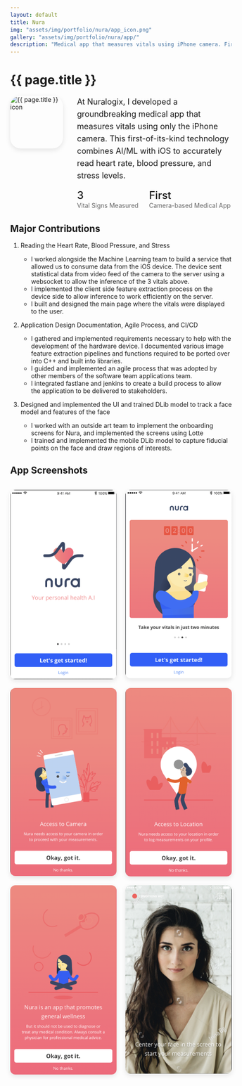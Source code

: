 ```yaml
---
layout: default
title: Nura
img: "assets/img/portfolio/nura/app_icon.png"
gallery: "assets/img/portfolio/nura/app/"
description: "Medical app that measures vitals using iPhone camera. First of its kind technology combining AI/ML with iOS to read heart rate, blood pressure, and stress levels."
---
```


# {{ page.title }}

<div style="display: flex; align-items: flex-start; gap: 32px; margin-bottom: 32px; flex-wrap: wrap;">
  <img src="{{ page.img | relative_url }}" alt="{{ page.title }} icon" style="width: 120px; height: 120px; object-fit: contain; border-radius: 24px; box-shadow: 0 4px 12px rgba(0,0,0,0.1);">
  <div style="flex: 1; min-width: 300px;">
    <p style="font-size: 18px; line-height: 28px; margin: 0;">At Nuralogix, I developed a groundbreaking medical app that measures vitals using only the iPhone camera. This first-of-its-kind technology combines AI/ML with iOS to accurately read heart rate, blood pressure, and stress levels.</p>
    <div style="margin-top: 16px; display: flex; gap: 24px;">
      <div>
        <div style="font-size: 24px; font-weight: 500; color: var(--md-primary);">3</div>
        <div style="font-size: 14px; color: rgba(0,0,0,0.6);">Vital Signs Measured</div>
      </div>
      <div>
        <div style="font-size: 24px; font-weight: 500; color: var(--md-primary);">First</div>
        <div style="font-size: 14px; color: rgba(0,0,0,0.6);">Camera-based Medical App</div>
      </div>
    </div>
  </div>
</div>

## Major Contributions

1. Reading the Heart Rate, Blood Pressure, and Stress
	+ I worked alongside the Machine Learning team to build a service that allowed us to consume data from the iOS device. The device sent statistical data from video feed of the camera to the server using a websocket to allow the inference of the 3 vitals above. 
	+ I implemented the client side feature extraction process on the device side to allow inference to work efficiently on the server. 
	+ I built and designed the main page where the vitals were displayed to the user.

2. Application Design Documentation, Agile Process, and CI/CD
	+ I gathered and implemented requirements necessary to help with the development of the hardware device. I documented various image feature extraction pipelines and functions required to be ported over into C++ and built into libraries.
	+ I guided and implemented an agile process that was adopted by other members of the software team applications team.
	+ I integrated fastlane and jenkins to create a build process to allow the application to be delivered to stakeholders.

3. Designed and implemented the UI and trained DLib model to track a face model and features of the face
	+ I worked with an outside art team to implement the onboarding screens for Nura, and implemented the screens using Lotte
	+ I trained and implemented the mobile DLib model to capture fiducial points on the face and draw regions of interests.

## App Screenshots

<style>
  .app-gallery {
    display: grid;
    grid-template-columns: repeat(auto-fit, minmax(180px, 1fr));
    gap: 20px;
    margin: 32px 0;
  }
  
  .app-gallery img {
    width: 100%;
    height: auto;
    border-radius: 12px;
    box-shadow: 0 4px 12px rgba(0,0,0,0.1);
    transition: all 0.3s;
    background: #f5f5f5;
  }
  
  .app-gallery img:hover {
    transform: translateY(-4px);
    box-shadow: 0 8px 24px rgba(0,0,0,0.15);
  }
</style>

<div class="app-gallery">
  <img src="/assets/img/portfolio/nura/app/a.png" alt="Nura screenshot">
  <img src="/assets/img/portfolio/nura/app/b.png" alt="Nura screenshot">
  <img src="/assets/img/portfolio/nura/app/e.png" alt="Nura screenshot">
  <img src="/assets/img/portfolio/nura/app/f.png" alt="Nura screenshot">
  <img src="/assets/img/portfolio/nura/app/g.png" alt="Nura screenshot">
  <img src="/assets/img/portfolio/nura/app/h.png" alt="Nura screenshot">
</div>

